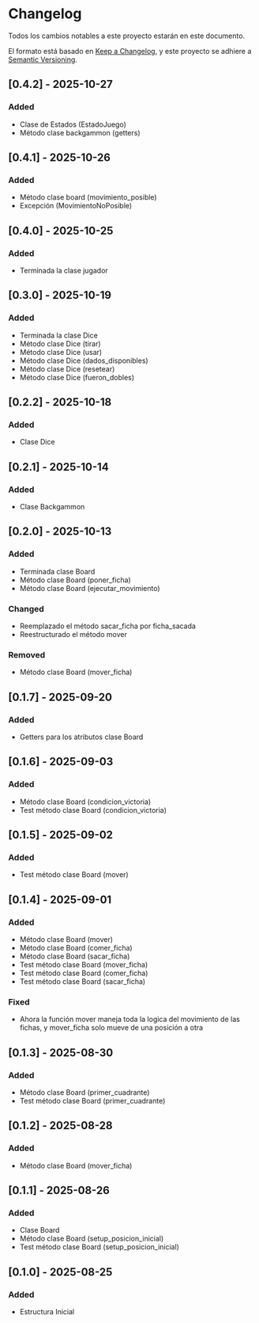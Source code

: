 # Changelog

Todos los cambios notables a este proyecto estarán en este documento.

El formato está basado en [Keep a Changelog](https://keepachangelog.com/en/1.1.0/),
y este proyecto se adhiere a [Semantic Versioning](https://semver.org/spec/v2.0.0.html).

## [0.4.2] - 2025-10-27

### Added

- Clase de Estados (EstadoJuego)
- Método clase backgammon (getters)

## [0.4.1] - 2025-10-26

### Added

- Método clase board (movimiento_posible)
- Excepción (MovimientoNoPosible)

## [0.4.0] - 2025-10-25

### Added

- Terminada la clase jugador

## [0.3.0] - 2025-10-19

### Added

- Terminada la clase Dice
- Método clase Dice (tirar)
- Método clase Dice (usar)
- Método clase Dice (dados_disponibles)
- Método clase Dice (resetear)
- Método clase Dice (fueron_dobles)

## [0.2.2] - 2025-10-18

### Added

- Clase Dice

## [0.2.1] - 2025-10-14

### Added

- Clase Backgammon

## [0.2.0] - 2025-10-13

### Added

- Terminada clase Board
- Método clase Board (poner_ficha)
- Método clase Board (ejecutar_movimiento)

### Changed

- Reemplazado el método sacar_ficha por ficha_sacada
- Reestructurado el método mover

### Removed

- Método clase Board (mover_ficha)

## [0.1.7] - 2025-09-20

### Added

- Getters para los atributos clase Board

## [0.1.6] - 2025-09-03

### Added

- Método clase Board (condicion_victoria)
- Test método clase Board (condicion_victoria)

## [0.1.5] - 2025-09-02

### Added

- Test método clase Board (mover)

## [0.1.4] - 2025-09-01

### Added

- Método clase Board (mover)
- Método clase Board (comer_ficha)
- Método clase Board (sacar_ficha)
- Test método clase Board (mover_ficha)
- Test método clase Board (comer_ficha)
- Test método clase Board (sacar_ficha)

### Fixed

- Ahora la función mover maneja toda la logica del movimiento de las fichas, y mover_ficha solo mueve de una posición a otra

## [0.1.3] - 2025-08-30

### Added

- Método clase Board (primer_cuadrante)
- Test método clase Board (primer_cuadrante)

## [0.1.2] - 2025-08-28

### Added

- Método clase Board (mover_ficha)

## [0.1.1] - 2025-08-26

### Added

- Clase Board
- Método clase Board (setup_posicion_inicial)
- Test método clase Board (setup_posicion_inicial)

## [0.1.0] - 2025-08-25

### Added

- Estructura Inicial